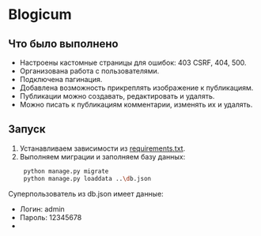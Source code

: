 # Blogicum

## Что было выполнено

- Настроены кастомные страницы для ошибок: 403 CSRF, 404, 500.
- Организована работа с пользователями.
- Подключена пагинация.
- Добавлена возможность прикреплять изображение к публикациям.
- Публикации можно создавать, редактировать и удалять.
- Можно писать к публикациям комментарии, изменять их и удалять.

## Запуск

1. Устанавливаем зависимости из [requirements.txt](requirements.txt).
2. Выполняем миграции и заполняем базу данных:
    ```bash
     python manage.py migrate
     python manage.py loaddata ..\db.json
    ```

Суперпользователь из db.json имеет данные:
* Логин: admin
* Пароль: 12345678
* 